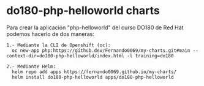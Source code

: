 # do180-php-helloworld charts


Para crear la aplicación "php-helloworld" del curso DO180 de Red Hat podemos hacerlo de dos maneras:

```
1.- Mediante la CLI de Openshift (oc):
  oc new-app php:https://github.dev/Fernando0069/my-charts.git#main --context-dir=do180-php-helloworld/index.html -l training=do180
```
```
2.- Mediante Helm:
  helm repo add apps https://fernando0069.github.io/my-charts/
  helm install do180-php-helloworld apps/do180-php-helloworld
```